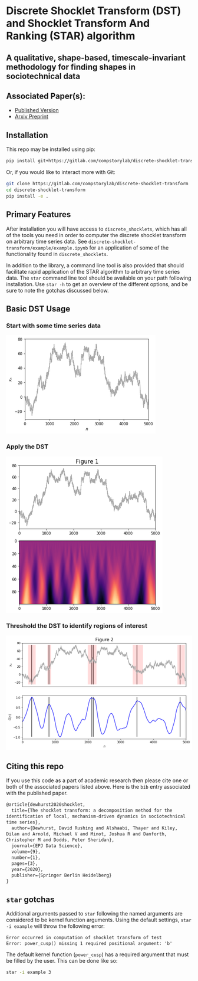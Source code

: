 
# Discrete Shocklet Transform (DST) and Shocklet Transform And Ranking (STAR) algorithm
## A qualitative, shape-based, timescale-invariant methodology for finding shapes in sociotechnical data

## Associated Paper(s):
 - [Published Version](https://link.springer.com/article/10.1140/epjds/s13688-020-0220-x)
 - [Arxiv Preprint](https://arxiv.org/abs/1906.11710)

## Installation
This repo may be installed using pip:
```bash
pip install git+https://gitlab.com/compstorylab/discrete-shocklet-transform.git
```

Or, if you would like to interact more with Git:
```bash
git clone https://gitlab.com/compstorylab/discrete-shocklet-transform
cd discrete-shocklet-transform
pip install -e .
```

## Primary Features
After installation you will have access to `discrete_shocklets`, which has all 
of the tools you need in order to computer the discrete shocklet transform on
arbitrary time series data. See `discrete-shocklet-transform/example/example.ipynb`
for an application of some of the functionality found in `discrete_shocklets`.

In addition to the library, a command line tool is also provided that should
facilitate rapid application of the STAR algorithm to arbitrary time series data.
The `star` command line tool should be available on your path following installation.
Use `star -h` to get an overview of the different options, and be sure to note
the gotchas discussed below.

## Basic DST Usage
### Start with some time series data
![png](./example/output_2_0.png)

### Apply the DST
![png](./example/output_4_0.png)

### Threshold the DST to identify regions of interest
![png](./example/output_7_1.png)

## Citing this repo
If you use this code as a part of academic research then please cite one or both of the associated papers listed above.
Here is the `bib` entry associated with the published paper.
```
@article{dewhurst2020shocklet,
  title={The shocklet transform: a decomposition method for the identification of local, mechanism-driven dynamics in sociotechnical time series},
  author={Dewhurst, David Rushing and Alshaabi, Thayer and Kiley, Dilan and Arnold, Michael V and Minot, Joshua R and Danforth, Christopher M and Dodds, Peter Sheridan},
  journal={EPJ Data Science},
  volume={9},
  number={1},
  pages={3},
  year={2020},
  publisher={Springer Berlin Heidelberg}
}
```

## `star` gotchas
Additional arguments passed to `star` following the named arguments are considered to be kernel function arguments.
Using the default settings, `star -i example` will throw the following error:
```
Error occurred in computation of shocklet transform of test
Error: power_cusp() missing 1 required positional argument: 'b'
```

The default kernel function (`power_cusp`) has a required argument that must be filled by the user.
This can be done like so:
```bash
star -i example 3
```
